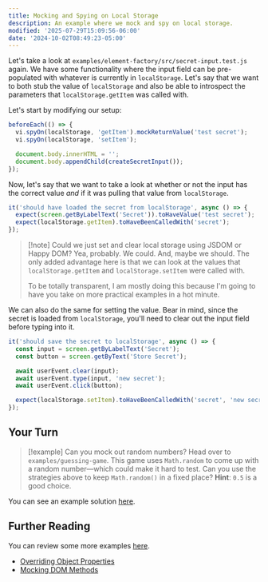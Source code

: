 ```yaml
---
title: Mocking and Spying on Local Storage
description: An example where we mock and spy on local storage.
modified: '2025-07-29T15:09:56-06:00'
date: '2024-10-02T08:49:23-05:00'
---
```


Let's take a look at `examples/element-factory/src/secret-input.test.js` again. We have some functionality where the input field can be pre-populated with whatever is currently in `localStorage`. Let's say that we want to both stub the value of `localStorage` and also be able to introspect the parameters that `localStorage.getItem` was called with.

Let's start by modifying our setup:

```javascript
beforeEach(() => {
  vi.spyOn(localStorage, 'getItem').mockReturnValue('test secret');
  vi.spyOn(localStorage, 'setItem');

  document.body.innerHTML = '';
  document.body.appendChild(createSecretInput());
});
```

Now, let's say that we want to take a look at whether or not the input has the correct value _and_ if it was pulling that value from `localStorage`.

```javascript
it('should have loaded the secret from localStorage', async () => {
  expect(screen.getByLabelText('Secret')).toHaveValue('test secret');
  expect(localStorage.getItem).toHaveBeenCalledWith('secret');
});
```

> [!note] Could we just set and clear local storage using JSDOM or Happy DOM?
> Yea, probably. We could. And, maybe we should. The only added advantage here is
> that we can look at the values that `localStorage.getItem` and `localStorage.setItem`
> were called with.
>
> To be totally transparent, I am mostly doing this because I'm going to have you
> take on more practical examples in a hot minute.

We can also do the same for setting the value. Bear in mind, since the secret is loaded from `localStorage`, you'll need to clear out the input field before typing into it.

```javascript
it('should save the secret to localStorage', async () => {
  const input = screen.getByLabelText('Secret');
  const button = screen.getByText('Store Secret');

  await userEvent.clear(input);
  await userEvent.type(input, 'new secret');
  await userEvent.click(button);

  expect(localStorage.setItem).toHaveBeenCalledWith('secret', 'new secret');
});
```

## Your Turn

> [!example] Can you mock out random numbers?
> Head over to `examples/guessing-game`. This game uses `Math.random` to come up with
> a random number—which could make it hard to test. Can you use the strategies above
> to keep `Math.random()` in a fixed place? **Hint**: `0.5` is a good choice.

You can see an example solution [here](guessing-game-solution.md).

## Further Reading

You can review some more examples [here](overriding-object-properties.md).

- [Overriding Object Properties](overriding-object-properties.md)
- [Mocking DOM Methods](mocking-dom-methods.md)
